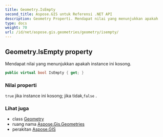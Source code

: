 ```yaml
---
title: Geometry.IsEmpty
second_title: Aspose.GIS untuk Referensi .NET API
description: Geometry Properti. Mendapat nilai yang menunjukkan apakah instance ini kosong.
type: docs
weight: 70
url: /id/net/aspose.gis.geometries/geometry/isempty/
---
```

## Geometry.IsEmpty property

Mendapat nilai yang menunjukkan apakah instance ini kosong.

```csharp
public virtual bool IsEmpty { get; }
```

### Nilai properti

`true` jika instance ini kosong; jika tidak,`false` .

### Lihat juga

* class [Geometry](../)
* ruang nama [Aspose.Gis.Geometries](../../geometry/)
* perakitan [Aspose.GIS](../../../)


